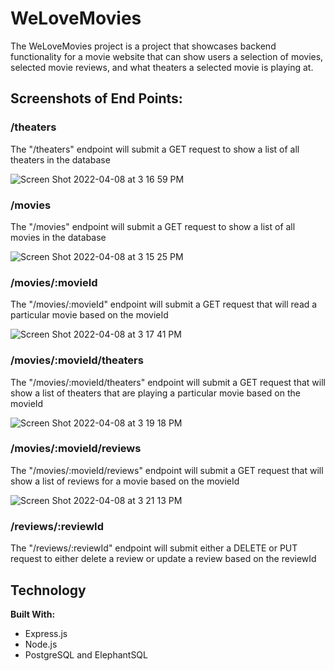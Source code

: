 # WeLoveMovies

The WeLoveMovies project is a project that showcases backend functionality for a movie website that can show users a selection of movies, selected movie reviews, and what theaters a selected movie is playing at.

## Screenshots of End Points:

### /theaters
The "/theaters" endpoint will submit a GET request to show a list of all theaters in the database

![Screen Shot 2022-04-08 at 3 16 59 PM](https://user-images.githubusercontent.com/92840656/162540801-b5f39b7d-9818-4cf3-ab3a-077d5cec8407.png)


### /movies
The "/movies" endpoint will submit a GET request to show a list of all movies in the database

![Screen Shot 2022-04-08 at 3 15 25 PM](https://user-images.githubusercontent.com/92840656/162540552-c510463b-445e-4bcb-9a76-e9b299eb0a90.png)


### /movies/:movieId
The "/movies/:movieId" endpoint will submit a GET request that will read a particular movie based on the movieId

![Screen Shot 2022-04-08 at 3 17 41 PM](https://user-images.githubusercontent.com/92840656/162540956-ac328ed9-035b-4b13-9cd2-c42a71d7ef36.png)

### /movies/:movieId/theaters
The "/movies/:movieId/theaters" endpoint will submit a GET request that will show a list of theaters that are playing a particular movie based on the movieId

![Screen Shot 2022-04-08 at 3 19 18 PM](https://user-images.githubusercontent.com/92840656/162541380-7d51efcc-47f1-4fc8-b5e8-0d74fcf2cc6e.png)


### /movies/:movieId/reviews
The "/movies/:movieId/reviews" endpoint will submit a GET request that will show a list of reviews for a movie based on the movieId

![Screen Shot 2022-04-08 at 3 21 13 PM](https://user-images.githubusercontent.com/92840656/162541639-f6fea509-038a-431b-bfaf-bdb3c10a82cc.png)


### /reviews/:reviewId
The "/reviews/:reviewId" endpoint will submit either a DELETE or PUT request to either delete a review or update a review based on the reviewId

## Technology

**Built With:**
- Express.js
- Node.js
- PostgreSQL and ElephantSQL
